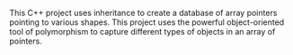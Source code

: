 This C++ project uses inheritance to create a database of array pointers pointing to various shapes. This project uses 
the powerful object-oriented tool of polymorphism to capture different types of objects in an array of pointers. 
